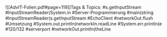 
![[AdvIT-Folien.pdf#page=119]]Tags & Topics:
   #s.getInputStream
   #InputStreamReader(System.in
   #Server-Programmierung
   #main(string
   #InputStreamReader(s.getInputStream
   #EchoClient
   #networkOut.ﬂush
   #Umsetzung
   #System.out.println(networkIn.readLine
   #System.err.println(e
   #120/132
   #serverport
   #networkOut.println(theLine